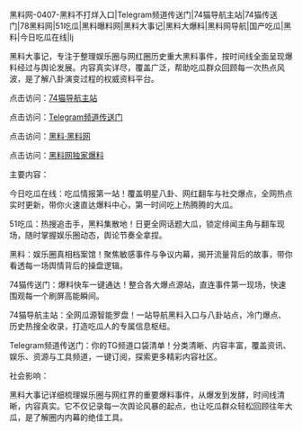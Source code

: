 #
黑料网-0407-黑料不打烊入口|Telegram频道传送门|74猫导航主站|74猫传送门|78黑料网|51吃瓜|黑料曝料网|黑料大事记|黑料大爆料|黑料网导航|国产吃瓜|黑料|今日吃瓜在线|lj

黑料大事记，专注于整理娱乐圈与网红圈历史重大黑料事件，按时间线全面呈现爆料经过与舆论发展。内容真实详尽，覆盖广泛，帮助吃瓜群众回顾每一次热点风波，是了解八卦演变过程的权威资料平台。


点击访问：<a href="https://74mao.com/">74猫导航主站</a>

点击访问：<a href="https://74mao.com/">Telegram频道传送门</a>

点击访问：<a href="https://qfwfg.pages.dev/">黑料·黑料网</a>

点击访问：<a href="https://haef.pages.dev/">黑料网独家爆料</a>


主要内容：


今日吃瓜在线：吃瓜情报第一站！覆盖明星八卦、网红翻车与社交爆点，全网热点实时更新，带你火速直达爆料中心，第一时间吃上热腾腾的大瓜。

51吃瓜：热搜追击手，黑料集散地！日更全网话题大瓜，锁定绯闻主角与翻车现场，随时掌握娱乐圈动态，舆论节奏全拿捏。

黑料：娱乐圈真相档案馆！聚焦敏感事件与争议内幕，揭开流量背后的故事，带你看透每一场舆情背后的操盘逻辑。

74猫传送门：爆料快车一键通达！整合各大爆点源站，直连事件第一现场，快速围观每一个刷屏高能瞬间。

74猫导航主站：全网瓜源智能罗盘！一站导航黑料入口与八卦站点，冷门爆点、历史热搜全收录，打造吃瓜人的专属信息枢纽。

Telegram频道传送门：你的TG频道口袋清单！分类清晰、内容丰富，覆盖资讯、娱乐、资源与工具频道，一键订阅，探索更多精彩内容社区。


社会影响：

黑料大事记详细梳理娱乐圈与网红界的重要爆料事件，从爆发到发酵，时间线清晰，内容真实。它不仅记录每一次舆论风暴的起点，也让吃瓜群众轻松回顾往年大瓜，是了解圈内内幕的绝佳工具。

<span style="display:none;">[Canonical link](https://github.com/4575423/775 ）</span>

